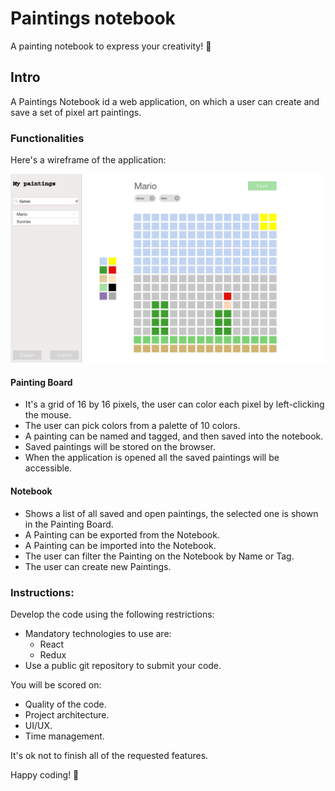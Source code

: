 # Paintings notebook

A painting notebook to express your creativity! 🎨

## Intro
A Paintings Notebook id a web application, on which a user can create and save a set of pixel art paintings.

### Functionalities

Here's a wireframe of the application:

<img src="./proto.png" width="600"/>

#### Painting Board

* It's a grid of 16 by 16 pixels, the user can color each pixel by left-clicking the mouse.  
* The user can pick colors from a palette of 10 colors.  
* A painting can be named and tagged, and then saved into the notebook.  
* Saved paintings will be stored on the browser.
* When the application is opened all the saved paintings will be accessible.

#### Notebook

* Shows a list of all saved and open paintings, the selected one is shown in the Painting Board.  
* A Painting can be exported from the Notebook.  
* A Painting can be imported into the Notebook.  
* The user can filter the Painting on the Notebook by Name or Tag.  
* The user can create new Paintings.

### Instructions:

Develop the code using the following restrictions:
* Mandatory technologies to use are:
    * React
    * Redux   
* Use a public git repository to submit your code. 

You will be scored on:
* Quality of the code.
* Project architecture.
* UI/UX.
* Time management.

It's ok not to finish all of the requested features.

Happy coding! 🎈
  
